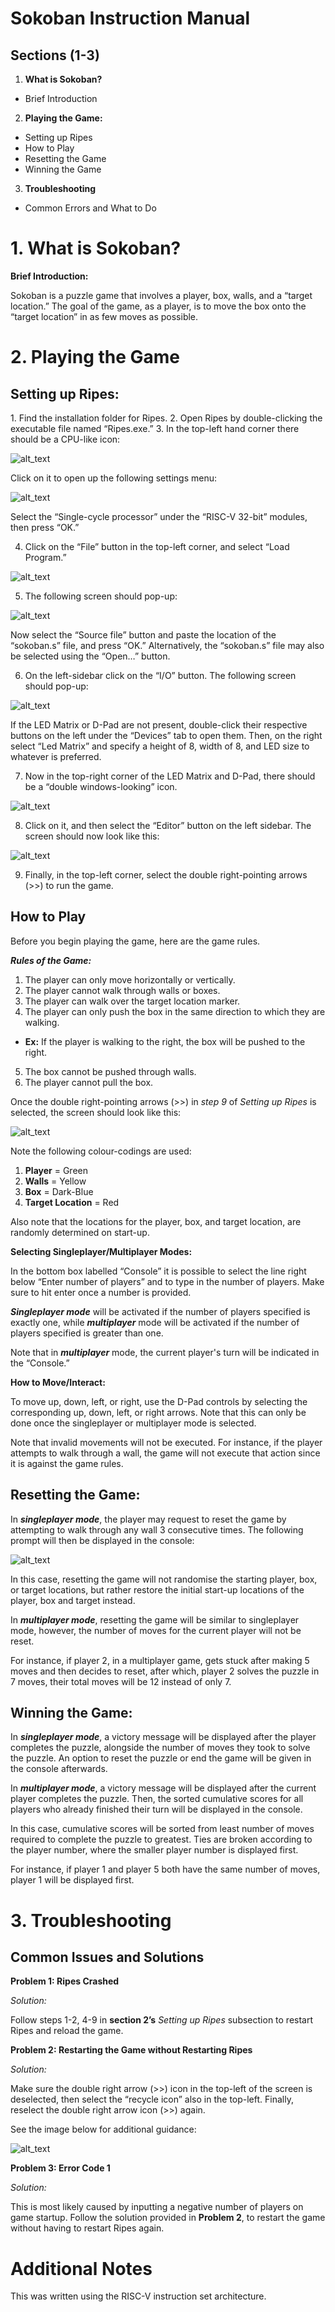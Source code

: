 
<h1>Sokoban Instruction Manual</h1>

<h2>Sections (1-3)</h2>

1. **What is Sokoban?**
* Brief Introduction
2. **Playing the Game:**
* Setting up Ripes
* How to Play
* Resetting the Game
* Winning the Game
3. **Troubleshooting**
* Common Errors and What to Do

<h1>1. What is Sokoban?</h1>

**Brief Introduction:**

Sokoban is a puzzle game that involves a player, box, walls, and a “target location.” The goal of the game, as a player, is to move the box onto the “target location” in as few moves as possible.

<h1>2. Playing the Game</h1>

<h2>Setting up Ripes:</h2>
1. Find the installation folder for Ripes.
2. Open Ripes by double-clicking the executable file named “Ripes.exe.”
3. In the top-left hand corner there should be a CPU-like icon:

![alt_text](images/image1.png "image_tooltip")

Click on it to open up the following settings menu:

![alt_text](images/image2.png "image_tooltip")

Select the “Single-cycle processor” under the “RISC-V 32-bit” modules, then press “OK.”

4. Click on the “File” button in the top-left corner, and select “Load Program.”

![alt_text](images/image3.png "image_tooltip")

5. The following screen should pop-up:

![alt_text](images/image4.png "image_tooltip")

Now select the “Source file” button and paste the location of the “sokoban.s” file, and press “OK.” Alternatively, the “sokoban.s” file may also be selected using the “Open…” button.

6. On the left-sidebar click on the “I/O” button. The following screen should pop-up:

![alt_text](images/image5.png "image_tooltip")

If the LED Matrix or D-Pad are not present, double-click their respective buttons on the left under the “Devices” tab to open them. Then, on the right select “Led Matrix” and specify a height of 8, width of 8, and LED size to whatever is preferred.

7. Now in the top-right corner of the LED Matrix and D-Pad, there should be a “double windows-looking” icon.

![alt_text](images/image6.png "image_tooltip")

8. Click on it, and then select the “Editor” button on the left sidebar. The screen should now look like this:

![alt_text](images/image7.png "image_tooltip")

9. Finally, in the top-left corner, select the double right-pointing arrows (>>) to run the game.

<h2>How to Play</h2>

Before you begin playing the game, here are the game rules.

**_Rules of the Game:_**

1. The player can only move horizontally or vertically.
2. The player cannot walk through walls or boxes.
3. The player can walk over the target location marker.
4. The player can only push the box in the same direction to which they are walking. 
* **Ex:** If the player is walking to the right, the box will be pushed to the right.
5. The box cannot be pushed through walls.
6. The player cannot pull the box.

Once the double right-pointing arrows (>>) in _step 9_ of _Setting up Ripes_ is selected, the screen should look like this:

![alt_text](images/image8.png "image_tooltip")

Note the following colour-codings are used:

1. **Player** = Green
2. **Walls** = Yellow
3. **Box** = Dark-Blue
4. **Target Location** = Red

Also note that the locations for the player, box, and target location, are randomly determined on start-up.

**Selecting Singleplayer/Multiplayer Modes:**

In the bottom box labelled “Console” it is possible to select the line right below “Enter number of players” and to type in the number of players. Make sure to hit enter once a number is provided.

**_Singleplayer mode_** will be activated if the number of players specified is exactly one, while **_multiplayer_** mode will be activated if the number of players specified is greater than one.

Note that in **_multiplayer_** mode, the current player's turn will be indicated in the “Console.”

**How to Move/Interact:**

To move up, down, left, or right, use the D-Pad controls by selecting the corresponding up, down, left, or right arrows. Note that this can only be done once the singleplayer or multiplayer mode is selected. 

Note that invalid movements will not be executed. For instance, if the player attempts to walk through a wall, the game will not execute that action since it is against the game rules. 

<h2>Resetting the Game:</h2>

In **_singleplayer mode_**, the player may request to reset the game by attempting to walk through any wall 3 consecutive times. The following prompt will then be displayed in the console:

![alt_text](images/image9.png "image_tooltip")

In this case, resetting the game will not randomise the starting player, box, or target locations, but rather restore the initial start-up locations of the player, box and target instead.

In **_multiplayer mode_**, resetting the game will be similar to singleplayer mode, however, the number of moves for the current player will not be reset. 

For instance, if player 2, in a multiplayer game, gets stuck after making 5 moves and then decides to reset, after which, player 2 solves the puzzle in 7 moves, their total moves will be 12 instead of only 7. 

<h2>Winning the Game:</h2>

In **_singleplayer mode_**, a victory message will be displayed after the player completes the puzzle, alongside the number of moves they took to solve the puzzle. An option to reset the puzzle or end the game will be given in the console afterwards.

In **_multiplayer mode_**, a victory message will be displayed after the current player completes the puzzle. Then, the sorted cumulative scores for all players who already finished their turn will be displayed in the console.

In this case, cumulative scores will be sorted from least number of moves required to complete the puzzle to greatest. Ties are broken according to the player number, where the smaller player number is displayed first.

For instance, if player 1 and player 5 both have the same number of moves, player 1 will be displayed first.

<h1>3. Troubleshooting</h1>

<h2>Common Issues and Solutions</h2>

**Problem 1: Ripes Crashed**

_Solution:_

Follow steps 1-2, 4-9 in **section 2’s** _Setting up Ripes_ subsection to restart Ripes and reload the game.

**Problem 2: Restarting the Game without Restarting Ripes**

_Solution:_

Make sure the double right arrow (>>) icon in the top-left of the screen is deselected, then select the “recycle icon” also in the top-left. Finally, reselect the double right arrow icon (>>) again. 

See the image below for additional guidance:

![alt_text](images/image10.png "image_tooltip")


**Problem 3: Error Code 1**

_Solution:_

This is most likely caused by inputting a negative number of players on game startup. Follow the solution provided in **Problem 2**, to restart the game without having to restart Ripes again. 

<h1>Additional Notes</h1>

This was written using the RISC-V instruction set architecture.
